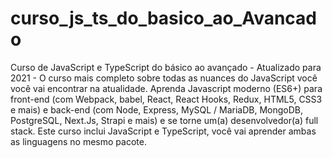 # curso_js_ts_do_basico_ao_Avancado
 Curso de JavaScript e TypeScript do básico ao avançado - Atualizado para 2021 - O curso mais completo sobre todas as nuances do JavaScript você você vai encontrar na atualidade.  Aprenda Javascript moderno (ES6+) para front-end (com Webpack, babel, React, React Hooks, Redux, HTML5, CSS3 e mais) e back-end (com Node, Express, MySQL / MariaDB, MongoDB, PostgreSQL, Next.Js, Strapi e mais) e se torne um(a) desenvolvedor(a) full stack.  Este curso inclui JavaScript e TypeScript, você vai aprender ambas as linguagens no mesmo pacote.
